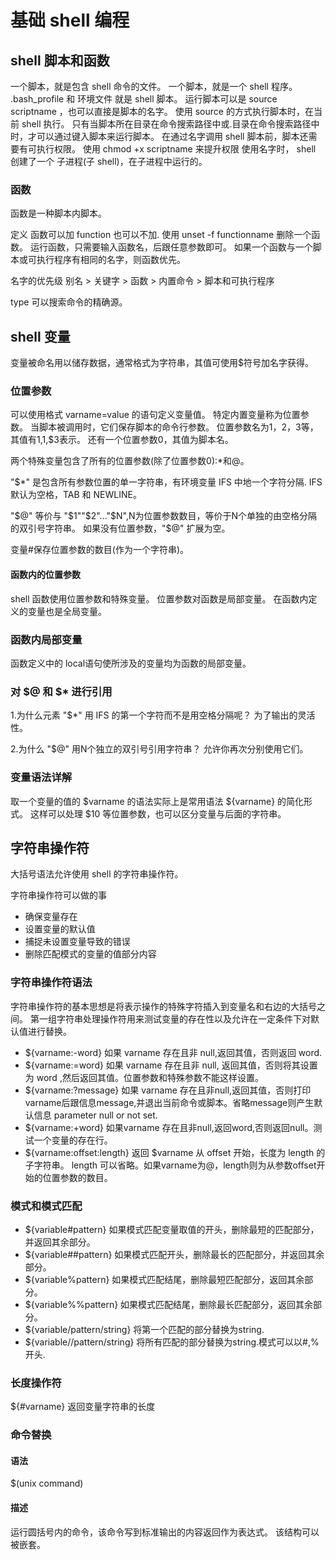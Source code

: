 # 基础 shell 编程 

## shell 脚本和函数

一个脚本，就是包含 shell 命令的文件。
一个脚本，就是一个 shell 程序。
.bash\_profile 和 环境文件 就是 shell 脚本。
运行脚本可以是 source scriptname ，也可以直接是脚本的名字。
使用 source 的方式执行脚本时，在当前 shell 执行。
只有当脚本所在目录在命令搜索路径中或.目录在命令搜索路径中时，才可以通过键入脚本来运行脚本。
在通过名字调用 shell 脚本前，脚本还需要有可执行权限。
使用 chmod +x scriptname 来提升权限
使用名字时， shell 创建了一个 子进程(子 shell)，在子进程中运行的。

### 函数

函数是一种脚本内脚本。

定义 函数可以加 function 也可以不加.
使用 unset -f functionname 删除一个函数。
运行函数，只需要输入函数名，后跟任意参数即可。
如果一个函数与一个脚本或可执行程序有相同的名字，则函数优先。

名字的优先级
别名 > 关键字 > 函数 > 内置命令 > 脚本和可执行程序

type 可以搜索命令的精确源。

## shell 变量

变量被命名用以储存数据，通常格式为字符串，其值可使用$符号加名字获得。

### 位置参数

可以使用格式 varname=value 的语句定义变量值。
特定内置变量称为位置参数。
当脚本被调用时，它们保存脚本的命令行参数。
位置参数名为1，2，3等，其值有$1,$1,$3表示。
还有一个位置参数0，其值为脚本名。

两个特殊变量包含了所有的位置参数(除了位置参数0):\*和@。

"$\*" 是包含所有参数位置的单一字符串，有环境变量 IFS 中地一个字符分隔.
IFS 默认为空格，TAB 和 NEWLINE。

"$@" 等价与 "$1""$2"..."$N",N为位置参数数目，等价于N个单独的由空格分隔的双引号字符串。
如果没有位置参数，"$@" 扩展为空。

变量#保存位置参数的数目(作为一个字符串)。

#### 函数内的位置参数

shell 函数使用位置参数和特殊变量。
位置参数对函数是局部变量。
在函数内定义的变量也是全局变量。

### 函数内局部变量 

函数定义中的 local语句使所涉及的变量均为函数的局部变量。

### 对 $@ 和 $\* 进行引用

1.为什么元素 "$\*" 用 IFS 的第一个字符而不是用空格分隔呢？
    为了输出的灵活性。

2.为什么 "$@" 用N个独立的双引号引用字符串？
    允许你再次分别使用它们。

### 变量语法详解

取一个变量的值的 $varname 的语法实际上是常用语法 ${varname} 的简化形式。
这样可以处理 $10 等位置参数，也可以区分变量与后面的字符串。

## 字符串操作符

大括号语法允许使用 shell 的字符串操作符。

字符串操作符可以做的事

* 确保变量存在
* 设置变量的默认值
* 捕捉未设置变量导致的错误
* 删除匹配模式的变量的值部分内容

### 字符串操作符语法

字符串操作符的基本思想是将表示操作的特殊字符插入到变量名和右边的大括号之间。
第一组字符串处理操作符用来测试变量的存在性以及允许在一定条件下对默认值进行替换。

* ${varname:-word} 如果 varname 存在且非 null,返回其值，否则返回 word.
* ${varname:=word} 如果 varname 存在且非 null, 返回其值，否则将其设置为 word ,然后返回其值。位置参数和特殊参数不能这样设置。
* ${varname:?message} 如果 varname 存在且非null,返回其值，否则打印varname后跟信息message,并退出当前命令或脚本。省略message则产生默认信息 parameter null or not set.
* ${varname:+word} 如果varname 存在且非null,返回word,否则返回null。测试一个变量的存在行。
* ${varname:offset:length} 返回 $varname 从 offset 开始，长度为 length 的子字符串。 length 可以省略。如果varname为@，length则为从参数offset开始的位置参数的数目。 


### 模式和模式匹配

* ${variable#pattern} 如果模式匹配变量取值的开头，删除最短的匹配部分，并返回其余部分。
* ${variable##pattern} 如果模式匹配开头，删除最长的匹配部分，并返回其余部分。
* ${variable%pattern} 如果模式匹配结尾，删除最短匹配部分，返回其余部分。
* ${variable%%pattern} 如果模式匹配结尾，删除最长匹配部分，返回其余部分。
* ${variable/pattern/string} 将第一个匹配的部分替换为string.
* ${variable//pattern/string} 将所有匹配的部分替换为string.模式可以以#,%开头.

### 长度操作符

${#varname} 返回变量字符串的长度

### 命令替换

#### 语法

$(unix command)

#### 描述

运行圆括号内的命令，该命令写到标准输出的内容返回作为表达式。
该结构可以被嵌套。






